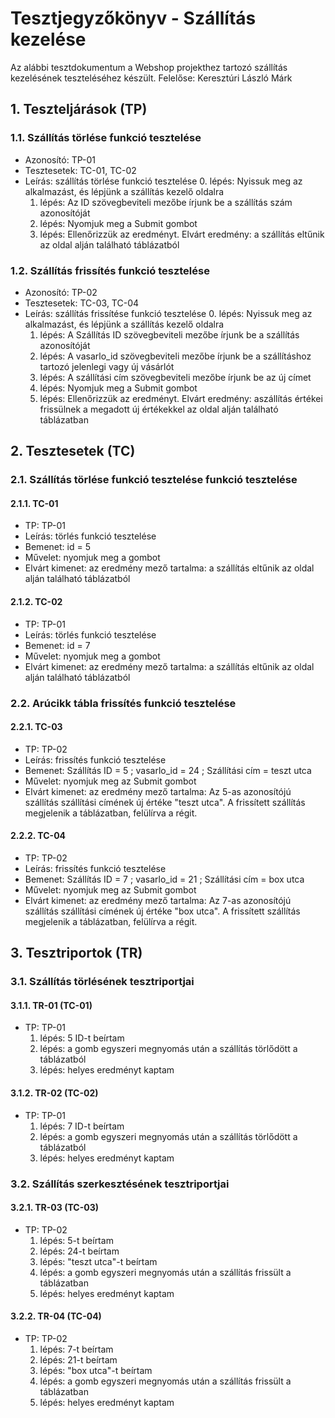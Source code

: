 # Tesztjegyzőkönyv - Szállítás kezelése

Az alábbi tesztdokumentum a Webshop projekthez tartozó szállítás kezelésének teszteléséhez készült. Felelőse: Keresztúri László Márk



## 1. Teszteljárások (TP)
	
### 1.1. Szállítás törlése funkció tesztelése 
- Azonosító: TP-01
- Tesztesetek: TC-01, TC-02
- Leírás: szállítás törlése funkció tesztelése
    0. lépés: Nyissuk meg az alkalmazást, és lépjünk a szállítás kezelő oldalra
    1. lépés: Az ID szövegbeviteli mezőbe írjunk be a szállítás szám azonosítóját
    2. lépés: Nyomjuk meg a Submit gombot 
    3. lépés: Ellenőrizzük az eredményt. Elvárt eredmény: a szállítás eltűnik az oldal alján található táblázatból
	
### 1.2. Szállítás frissítés funkció tesztelése 
- Azonosító: TP-02
- Tesztesetek: TC-03, TC-04
- Leírás: szállítás frissítése funkció tesztelése
    0. lépés: Nyissuk meg az alkalmazást, és lépjünk a szállítás kezelő oldalra
    1. lépés: A Szállítás ID szövegbeviteli mezőbe írjunk be a szállítás azonosítóját
    2. lépés: A vasarlo_id szövegbeviteli mezőbe írjunk be a szállításhoz tartozó jelenlegi vagy új vásárlót
    3. lépés: A szállítási cím szövegbeviteli mezőbe írjunk be az új címet
    4. lépés: Nyomjuk meg a Submit gombot 
    5. lépés: Ellenőrizzük az eredményt. Elvárt eredmény: aszállítás értékei frissülnek a megadott új értékekkel az oldal alján található táblázatban



## 2. Tesztesetek (TC)

### 2.1.  Szállítás törlése funkció tesztelése  funkció tesztelése

#### 2.1.1. TC-01
- TP: TP-01
- Leírás: törlés funkció tesztelése 
- Bemenet: id = 5
- Művelet: nyomjuk meg a gombot 
- Elvárt kimenet: az eredmény mező tartalma: a szállítás eltűnik az oldal alján található táblázatból

#### 2.1.2. TC-02
- TP: TP-01
- Leírás: törlés funkció tesztelése 
- Bemenet: id = 7
- Művelet: nyomjuk meg a gombot 
- Elvárt kimenet: az eredmény mező tartalma: a szállítás eltűnik az oldal alján található táblázatból


### 2.2.  Arúcikk tábla frissítés funkció tesztelése

#### 2.2.1. TC-03
- TP: TP-02
- Leírás: frissítés funkció tesztelése 
- Bemenet: Szállítás ID = 5 ; vasarlo_id = 24 ; Szállítási cím = teszt utca
- Művelet: nyomjuk meg az Submit gombot 
- Elvárt kimenet: az eredmény mező tartalma: Az 5-as azonosítójú szállítás szállítási címének új értéke "teszt utca". A frissített szállítás megjelenik a táblázatban, felülírva a régit.

#### 2.2.2. TC-04
- TP: TP-02
- Leírás: frissítés funkció tesztelése 
- Bemenet: Szállítás ID = 7 ; vasarlo_id = 21 ; Szállítási cím = box utca
- Művelet: nyomjuk meg az Submit gombot 
- Elvárt kimenet: az eredmény mező tartalma: Az 7-as azonosítójú szállítás szállítási címének új értéke "box utca". A frissített szállítás megjelenik a táblázatban, felülírva a régit.



## 3. Tesztriportok (TR)

### 3.1.  Szállítás törlésének tesztriportjai

#### 3.1.1. TR-01 (TC-01)
- TP: TP-01
    1. lépés: 5 ID-t beírtam
    4. lépés: a gomb egyszeri megnyomás után a szállítás törlődött a táblázatból
    5. lépés: helyes eredményt kaptam
    
#### 3.1.2. TR-02 (TC-02)
- TP: TP-01
    1. lépés: 7 ID-t beírtam
    4. lépés: a gomb egyszeri megnyomás után a szállítás törlődött a táblázatból
    5. lépés: helyes eredményt kaptam
	
### 3.2.  Szállítás szerkesztésének tesztriportjai

#### 3.2.1. TR-03 (TC-03)
- TP: TP-02
    1. lépés: 5-t beírtam
    2. lépés: 24-t beírtam 
    3. lépés: "teszt utca"-t beírtam 
    4. lépés: a gomb egyszeri megnyomás után a szállítás frissült a táblázatban
    5. lépés: helyes eredményt kaptam
    

#### 3.2.2. TR-04 (TC-04)
- TP: TP-02
    1. lépés: 7-t beírtam
    2. lépés: 21-t beírtam 
    3. lépés: "box utca"-t beírtam 
    4. lépés: a gomb egyszeri megnyomás után a szállítás frissült a táblázatban
    5. lépés: helyes eredményt kaptam
    
    
